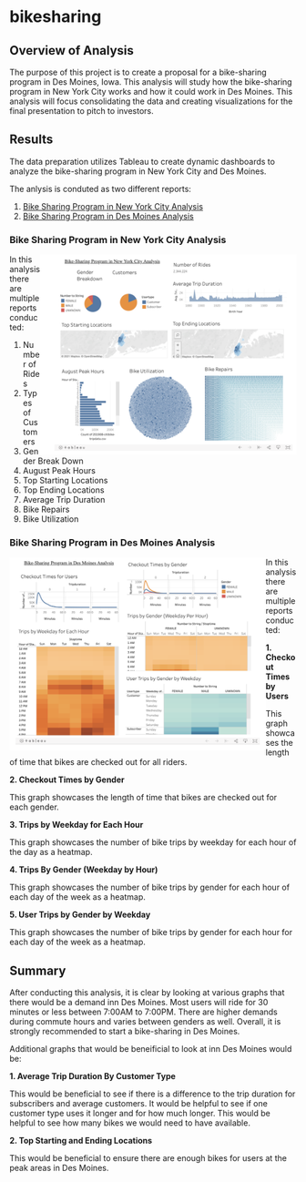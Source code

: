 # bikesharing

## Overview of Analysis

The purpose of this project is to create a proposal for a bike-sharing program in Des Moines, Iowa. This analysis will study how the bike-sharing program in New York City works and how it could work in Des Moines. This analysis will focus consolidating the data and creating visualizations for the final presentation to pitch to investors.

## Results

The data preparation utilizes Tableau to create dynamic dashboards to analyze the bike-sharing program in New York City and Des Moines. 

The anlysis is conduted as two different reports:
1. <a href="https://public.tableau.com/app/profile/alysia.won/viz/bikesharing-module/NYCCitiBike?publish=yes">Bike Sharing Program in New York City Analysis</a>
2. <a href="https://public.tableau.com/app/profile/alysia.won/viz/bikesharing-challenge/Bike-SharinginDesMoinesAnalysis?publish=yes">Bike Sharing Program in Des Moines Analysis</a>

### Bike Sharing Program in New York City Analysis

<img align="right" src="Analysis/bikesharing-newyork.png" width="450">

In this analysis there are multiple reports conducted:
1. Number of Rides
2. Types of Customers
3. Gender Break Down
4. August Peak Hours
5. Top Starting Locations
6. Top Ending Locations
7. Average Trip Duration
8. Bike Repairs
9. Bike Utilization

### Bike Sharing Program in Des Moines Analysis

<img align="left" src="Analysis/bikesharing-desmoines.png" width="450">

In this analysis there are multiple reports conducted:

**1. Checkout Times by Users** 

This graph showcases the length of time that bikes are checked out for all riders.

**2. Checkout Times by Gender** 

This graph showcases the length of time that bikes are checked out for each gender.

**3. Trips by Weekday for Each Hour** 

This graph showcases the number of bike trips by weekday for each hour of the day as a heatmap.

**4. Trips By Gender (Weekday by Hour)** 

This graph showcases the number of bike trips by gender for each hour of each day of the week as a heatmap.

**5. User Trips by Gender by Weekday** 

This graph showcases the number of bike trips by gender for each hour for each day of the week as a heatmap.

## Summary

After conducting this analysis, it is clear by looking at various graphs that there would be a demand inn Des Moines. Most users will ride for 30 minutes or less between 7:00AM to 7:00PM. There are higher demands during commute hours and varies between genders as well. Overall, it is strongly recommended to start a bike-sharing in Des Moines. 

Additional graphs that would be beneificial to look at inn Des Moines would be:

**1. Average Trip Duration By Customer Type**

This would be beneficial to see if there is a difference to the trip duration for subscribers and average customers. It would be helpful to see if one customer type uses it longer and for how much longer. This would be helpful to see how many bikes we would need to have available.

**2. Top Starting and Ending Locations**
    
This would be beneficial to ensure there are enough bikes for users at the peak areas in Des Moines.
